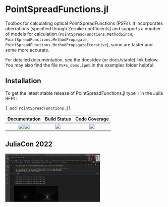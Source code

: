 # PointSpreadFunctions.jl
Toolbox for calculating optical PointSpreadFunctions (PSFs). It incorporates aberrations (specified though Zernike coefficients) and supports a number of
models for calculation (`PointSpreadFunctions.MethodSincR`, `PointSpreadFunctions.MethodPropagate`, `PointSpreadFunctions.MethodPropagateIterative`), some are faster and some more accurate.

For detailed documentation, see the docs/dev (or docs/stable) link below.
You may also find the file `PSFs_demo.ipnb` in the examples folder helpful.

## Installation
To get the latest stable release of PointSpreadFunctions.jl type `]` in the Julia REPL:
```
] add PointSpreadFunctions.jl
```


| **Documentation**                       | **Build Status**                          | **Code Coverage**               |
|:---------------------------------------:|:-----------------------------------------:|:-------------------------------:|
| [![][docs-stable-img]][docs-stable-url] [![][docs-dev-img]][docs-dev-url] | [![][CI-img]][CI-url] | [![][codecov-img]][codecov-url] |



## JuliaCon 2022
<a  href="https://www.youtube.com/watch?v=HwhrCIGzYAk"><img src="docs/src/assets/juliacon.png"  width="300"></a>




[docs-dev-img]: https://img.shields.io/badge/docs-dev-orange.svg 
[docs-dev-url]: https://RainerHeintzmann.github.io/PointSpreadFunctions.jl/dev/ 

[docs-stable-img]: https://img.shields.io/badge/docs-stable-blue.svg 
[docs-stable-url]: https://RainerHeintzmann.github.io/PointSpreadFunctions.jl/stable/

[codecov-img]: https://codecov.io/gh/RainerHeintzmann/PointSpreadFunctions.jl/branch/main/graph/badge.svg
[codecov-url]: https://codecov.io/gh/RainerHeintzmann/PointSpreadFunctions.jl

[CI-img]: https://github.com/RainerHeintzmann/PointSpreadFunctions.jl/workflows/CI/badge.svg
[CI-url]: https://github.com/RainerHeintzmann/PointSpreadFunctions.jl/actions?query=workflow%3ACI 
